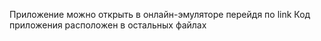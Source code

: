 Приложение можно открыть в онлайн-эмуляторе перейдя по link
Код приложения расположен в остальных файлах
